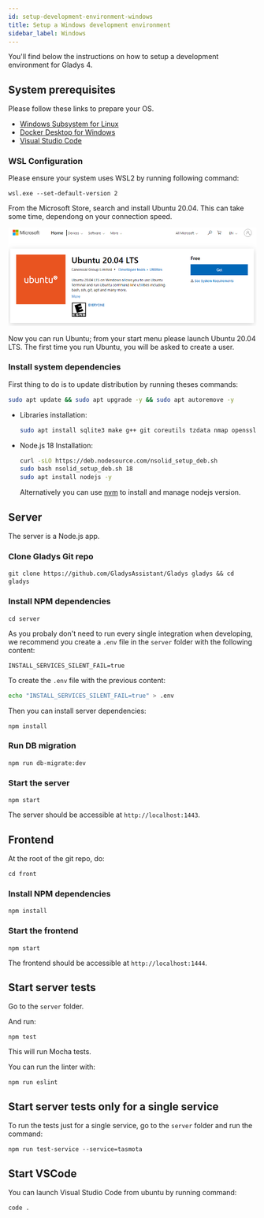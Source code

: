 ```yaml
---
id: setup-development-environment-windows
title: Setup a Windows development environment
sidebar_label: Windows
---
```


You'll find below the instructions on how to setup a development environment for Gladys 4.

## System prerequisites

Please follow these links to prepare your OS.

- [Windows Subsystem for Linux](https://docs.microsoft.com/en-us/windows/wsl/install-win10)
- [Docker Desktop for Windows](https://hub.docker.com/editions/community/docker-ce-desktop-windows)
- [Visual Studio Code](https://code.visualstudio.com/download)

### WSL Configuration

Please ensure your system uses WSL2 by running following command:

```
wsl.exe --set-default-version 2
```

From the Microsoft Store, search and install Ubuntu 20.04. This can take some time, dependong on your connection speed.

![Microsoft Store Ubuntu](../../static/img/docs/en/dev/ms-store-ubuntu20.04.png)

Now you can run Ubuntu; from your start menu please launch Ubuntu 20.04 LTS.
The first time you run Ubuntu, you will be asked to create a user.

### Install system dependencies

First thing to do is to update distribution by running theses commands:

```bash
sudo apt update && sudo apt upgrade -y && sudo apt autoremove -y
```

- Libraries installation:

  ```bash
  sudo apt install sqlite3 make g++ git coreutils tzdata nmap openssl gzip udev -y
  ```

- Node.js 18 Installation:

  ```bash
  curl -sLO https://deb.nodesource.com/nsolid_setup_deb.sh
  sudo bash nsolid_setup_deb.sh 18
  sudo apt install nodejs -y
  ```
  Alternatively you can use [nvm](https://github.com/nvm-sh/nvm) to install and manage nodejs version.

## Server

The server is a Node.js app.

### Clone Gladys Git repo

```
git clone https://github.com/GladysAssistant/Gladys gladys && cd gladys
```

### Install NPM dependencies

```
cd server
```

As you probaly don't need to run every single integration when developing, we recommend you create a `.env` file in the `server` folder with the following content:

```
INSTALL_SERVICES_SILENT_FAIL=true
```

To create the `.env` file with the previous content:

```bash
echo "INSTALL_SERVICES_SILENT_FAIL=true" > .env
```

Then you can install server dependencies:

```
npm install
```

### Run DB migration

```
npm run db-migrate:dev
```

### Start the server

```
npm start
```

The server should be accessible at `http://localhost:1443`.

## Frontend

At the root of the git repo, do:

```
cd front
```

### Install NPM dependencies

```
npm install
```

### Start the frontend

```
npm start
```

The frontend should be accessible at `http://localhost:1444`.

## Start server tests

Go to the `server` folder.

And run:

```
npm test
```

This will run Mocha tests.

You can run the linter with:

```
npm run eslint
```

## Start server tests only for a single service

To run the tests just for a single service, go to the `server` folder and run the command:

```
npm run test-service --service=tasmota
```

## Start VSCode

You can launch Visual Studio Code from ubuntu by running command:

```
code .
```
